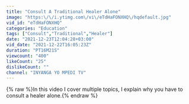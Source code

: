 ```yaml
---
title: "Consult A Traditional Healer Alone"
image: "https:\/\/i.ytimg.com\/vi\/eTdHaFONXHQ\/hqdefault.jpg"
vid_id: "eTdHaFONXHQ"
categories: "Education"
tags: ["Consult","Traditional","Healer"]
date: "2021-12-23T12:04:28+03:00"
vid_date: "2021-12-22T16:05:23Z"
duration: "PT16M21S"
viewcount: "400"
likeCount: "25"
dislikeCount: ""
channel: "INYANGA YO MPEDI TV"
---
```

{% raw %}In this video I cover multiple topics, I explain why you have to consult a healer alone.{% endraw %}
